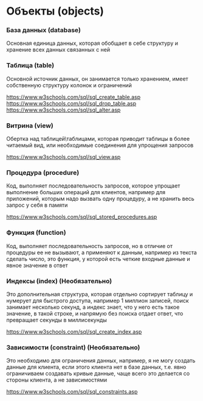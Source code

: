 # Объекты (objects)

### База данных (database)
Основная единица данных, которая обобщает в себе структуру и хранение всех данных связанных с ней

### Таблица (table)

Основной источник данных, он занимается только хранением, имеет собственную структуру колонок и ограничений

https://www.w3schools.com/sql/sql_create_table.asp
https://www.w3schools.com/sql/sql_drop_table.asp
https://www.w3schools.com/sql/sql_alter.asp

### Витрина (view)
Обертка над таблицей\таблицами, которая приводит таблицы в более читаемый вид, или необходимые соединения для упрощения запросов

https://www.w3schools.com/sql/sql_view.asp


### Процедура (procedure)
Код, выполняет последовательность запросов, которое упрощает выполнение больших операций для клиентов, например для приложений, которым надо вызвать одну процедуру, а не хранить весь запрос у себя в памяти

https://www.w3schools.com/sql/sql_stored_procedures.asp

### Функция (function)
Код, выполняет последовательность запросов, но в отличие от процедуры ее не вызывают, а применяют к данным, например из текста сделать число, это функция, у которой есть четкие входные данные и явное значение в ответ


### Индексы (index) (Необязательно)
Это дополнительная структура, которая отдельно сортирует таблицу и нумерует для быстрого доступа, например 1 миллион записей, поиск занимает несколько секунд, а индекс знает, что у него есть такое значение, в такой строке, и напрямую без поиска отдает ответ, что превращает секунды в миллисекунды

https://www.w3schools.com/sql/sql_create_index.asp



### Зависимости (constraint) (Необязательно)
Это необходимо для ограничения данных, например, я не могу создать данные для клиента, если этого клиента нет в базе данных, т.е. явно ограничиваем создавать кривые данные, чаще всего это делается со стороны клиента, а не зависимостями

https://www.w3schools.com/sql/sql_constraints.asp

